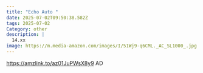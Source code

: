 ```yaml
---
title: "Echo Auto "
date: 2025-07-02T09:50:38.582Z
tags: 2025-07-02
Category: other
description: |
  14.xx
image: https://m.media-amazon.com/images/I/51Wj9-q6CML._AC_SL1000_.jpg
---
```

https://amzlink.to/az01JuPWsX8y9
AD